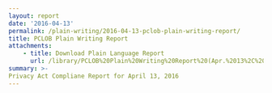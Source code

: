 ```yaml
---
layout: report
date: '2016-04-13'
permalink: /plain-writing/2016-04-13-pclob-plain-writing-report/
title: PCLOB Plain Writing Report
attachments:
    - title: Download Plain Language Report
      url: /library/PCLOB%20Plain%20Writing%20Report%20(Apr.%2013%2C%202016).pdf
summary: >-
Privacy Act Compliane Report for April 13, 2016
---
```

